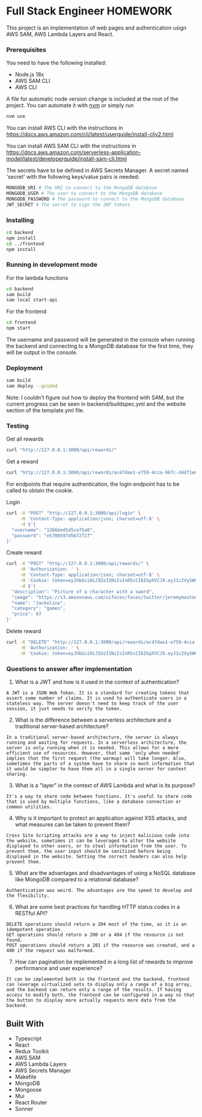 # Full Stack Engineer HOMEWORK

This project is an implementation of web pages and authentication usign AWS SAM, AWS Lambda Layers and React.

### Prerequisites

You need to have the following installed:

- Node.js 18x
- AWS SAM CLI
- AWS CLI

A file for automatic node version change is included at the root of the project. You can automate it with [nvm](https://github.com/nvm-sh/nvm#nvmrc) or simply run 
```bash
nvm use
```

You can install AWS CLI with the instructions in https://docs.aws.amazon.com/cli/latest/userguide/install-cliv2.html

You can install AWS SAM CLI with the instructions in https://docs.aws.amazon.com/serverless-application-model/latest/developerguide/install-sam-cli.html

The secrets have to be defined in AWS Secrets Manager. A secret named 'secret' with the following keys/value pairs is needed:
```bash
MONGODB_URI # The URI to connect to the MongoDB database
MONGODB_USER # The user to connect to the MongoDB database
MONGODB_PASSWORD # The password to connect to the MongoDB database
JWT_SECRET # The secret to sign the JWT tokens
``````

### Installing

```bash
cd backend
npm install
cd ../frontend
npm install
```

### Running in development mode

For the lambda functions
```bash
cd backend
sam build
sam local start-api
```

For the frontend
```bash
cd frontend
npm start
```

The username and password will be generated in the console when running the backend and connecting to a MongoDB database for the first time, they will be output in the console.

### Deployment

```bash
sam build
sam deploy --guided
```
Note: I couldn't figure out how to deploy the frontend with SAM, but the current progress can be seen in backend/buildspec.yml and the website section of the template.yml file.

### Testing
Get all rewards
```bash
curl "http://127.0.0.1:3000/api/rewards/"
```

Get a reward
```bash
curl "http://127.0.0.1:3000/api/rewards/ac47dae1-e759-4cca-96fc-d4df1e6d2d4a"
```

For endpoints that require authentication, the login endpoint has to be called to obtain the cookie.

Login
```bash
curl -X "POST" "http://127.0.0.1:3000/api/login" \
     -H 'Content-Type: application/json; charset=utf-8' \
     -d $'{
  "username": "1366bed5d5ce75a0",
  "password": "e5700597d5672f27"
}'
```

Create reward
```bash
curl -X "POST" "http://127.0.0.1:3000/api/rewards/" \
     -H 'Authorization: ' \
     -H 'Content-Type: application/json; charset=utf-8' \
     -H 'Cookie: token=eyJhbGciOiJIUzI1NiIsInR5cCI6IkpXVCJ9.eyJ1c2VySWQiOiIxZjAyNTM0Ny04YzM2LTRkZjgtYmJjNy03MTM0N2IyNDNmMGIiLCJpYXQiOjE2OTkzNzIyOTAsImV4cCI6MTY5OTM3NTg5MH0.Ok8hSKtwuROWoAIPdtlfEUuL6XeESaUcxVPtbd6kynY' \
     -d $'{
  "description": "Picture of a character with a sword",
  "image": "https://s3.amazonaws.com/uifaces/faces/twitter/jeremymouton/128.jpg",
  "name": "Jackeline",
  "category": "games",
  "price": 67
}'
```

Delete reward
```bash
curl -X "DELETE" "http://127.0.0.1:3000/api/rewards/ac47dae1-e759-4cca-96fc-d4df1e6d2d4a" \
     -H 'Authorization: ' \
     -H 'Cookie: token=eyJhbGciOiJIUzI1NiIsInR5cCI6IkpXVCJ9.eyJ1c2VySWQiOiIxZjAyNTM0Ny04YzM2LTRkZjgtYmJjNy03MTM0N2IyNDNmMGIiLCJpYXQiOjE2OTkzNzIyOTAsImV4cCI6MTY5OTM3NTg5MH0.Ok8hSKtwuROWoAIPdtlfEUuL6XeESaUcxVPtbd6kynY'
```



### Questions to answer after implementation
1. What is a JWT and how is it used in the context of authentication?
```
A JWT is a JSON Web Token. It is a standard for creating tokens that assert some number of claims. It is used to authenticate users in a stateless way. The server doesn't need to keep track of the user session, it just needs to verify the token.
```
2. What is the difference between a serverless architecture and a traditional server-based architecture?
```
In a traditional server-based architecture, the server is always running and waiting for requests. In a serverless architecture, the server is only running when it is needed. This allows for a more efficient use of resources. However, that same 'only when needed' implies that the first request (the warmup) will take longer. Also, sometimes the parts of a system have to share so much information that it would be simpler to have them all in a single server for context sharing.
```
3. What is a "layer" in the context of AWS Lambda and what is its purpose?
```
It's a way to share code between functions. It's useful to share code that is used by multiple functions, like a database connection or common utilities.
```
4. Why is it important to protect an application against XSS attacks, and what measures can be taken to prevent them?
```
Cross Site Scripting attacks are a way to inject malicious code into the website, sometimes it can be leveraged to alter the website displayed to other users, or to steal information from the user. To prevent them, the user input should be sanitized before being displayed in the website. Setting the correct headers can also help prevent them.
```
5. What are the advantages and disadvantages of using a NoSQL database like MongoDB compared to a relational database?
```
Authentication was weird. The advantages are the speed to develop and the flexibility.
```
6. What are some best practices for handling HTTP status codes in a RESTful API?
```
DELETE operations should return a 204 most of the time, as it is an idempotent operation.
GET operations should return a 200 or a 404 if the resource is not found.
POST operations should return a 201 if the resource was created, and a 400 if the request was malformed.
```
7. How can pagination be implemented in a long list of rewards to improve performance and user experience?
```
It can be implemented both in the frontend and the backend, frontend can leverage virtualized sets to display only a range of a big array, and the backend can return only a range of the results. If having access to modify both, the frontend can be configured in a way so that the button to display more actually requests more data from the backend.
```

## Built With
- Typescript
- React
- Redux Toolkit
- AWS SAM
- AWS Lambda Layers
- AWS Secrets Manager
- Makefile
- MongoDB
- Mongoose
- Mui
- React Router
- Sonner